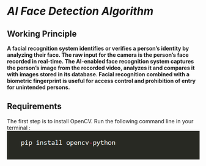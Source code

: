 # <em> AI Face Detection Algorithm </em>
## Working Principle
   <b>A facial recognition system identifies or verifies a person’s identity by analyzing their face. The raw input for the camera is the person’s face recorded in real-time. The AI-enabled face recognition system captures the person’s image from the recorded video, analyzes it and compares it with images stored in its database.
Facial recognition combined with a biometric fingerprint is useful for access control and prohibition of entry for unintended persons.</b>
## Requirements
The first step is to install OpenCV. Run the following command line in your terminal :
<img src="https://github.com/Nimish1224/Ai_Face_Detector/blob/master/readme-src/cv.PNG">
